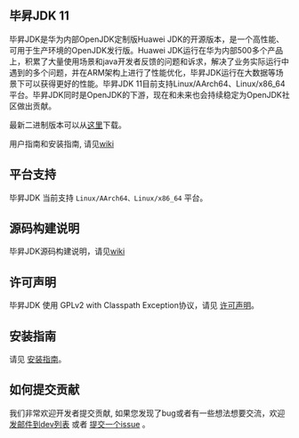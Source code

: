 ## 毕昇JDK 11

毕昇JDK是华为内部OpenJDK定制版Huawei JDK的开源版本，是一个高性能、可用于生产环境的OpenJDK发行版。Huawei JDK运行在华为内部500多个产品上，积累了大量使用场景和java开发者反馈的问题和诉求，解决了业务实际运行中遇到的多个问题，并在ARM架构上进行了性能优化，毕昇JDK运行在大数据等场景下可以获得更好的性能。毕昇JDK 11目前支持Linux/AArch64、Linux/x86_64平台。毕昇JDK同时是OpenJDK的下游，现在和未来也会持续稳定为OpenJDK社区做出贡献。

最新二进制版本可以从[这里](https://www.hikunpeng.com/developer/devkit/compiler?data=JDK)下载。

用户指南和安装指南, 请见[wiki](https://gitee.com/openeuler/bishengjdk-11/wikis/Home?sort_id=2879167)

## 平台支持

毕昇JDK 当前支持 `Linux/AArch64、Linux/x86_64` 平台。

## 源码构建说明

毕昇JDK源码构建说明，请见[wiki](https://gitee.com/openeuler/bishengjdk-11/wikis/毕昇JDK%2011%20源码构建说明?sort_id=3919527)

## 许可声明

毕昇JDK 使用 GPLv2 with Classpath Exception协议，请见 [许可声明](https://gitee.com/openeuler/bishengjdk-11/blob/master/LICENSE)。

## 安装指南

请见 [安装指南](https://gitee.com/openeuler/bishengjdk-11/wikis/%E6%AF%95%E6%98%87JDK%2011%20%E5%AE%89%E8%A3%85%E6%8C%87%E5%8D%97?sort_id=2891160)。

## 如何提交贡献

我们非常欢迎开发者提交贡献, 如果您发现了bug或者有一些想法想要交流，欢迎[发邮件到dev列表](https://openeuler.org/zh/community/mailing-list) 或者 [提交一个issue](https://gitee.com/openeuler/bishengjdk-11/issues) 。